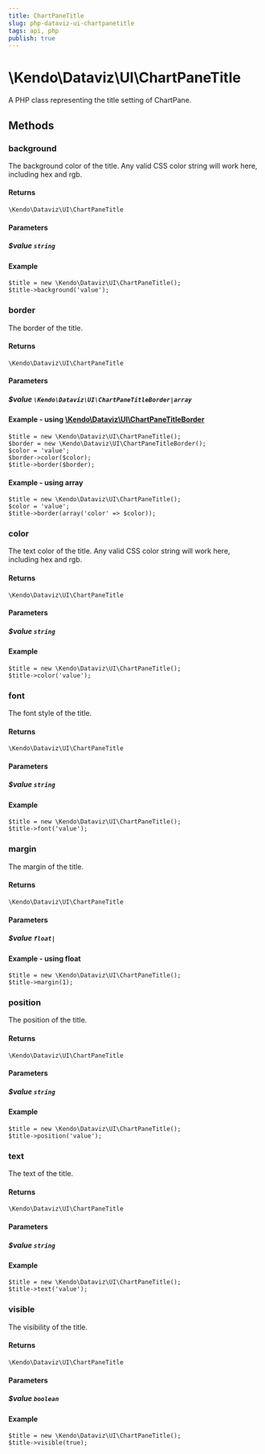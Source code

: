 ```yaml
---
title: ChartPaneTitle
slug: php-dataviz-ui-chartpanetitle
tags: api, php
publish: true
---
```


# \Kendo\Dataviz\UI\ChartPaneTitle

A PHP class representing the title setting of ChartPane.


## Methods

### background
The background color of the title. Any valid CSS color string will work here, including
hex and rgb.

#### Returns
`\Kendo\Dataviz\UI\ChartPaneTitle`

#### Parameters

##### $value `string`



#### Example 
    $title = new \Kendo\Dataviz\UI\ChartPaneTitle();
    $title->background('value');

### border

The border of the title.

#### Returns
`\Kendo\Dataviz\UI\ChartPaneTitle`

#### Parameters

##### $value `\Kendo\Dataviz\UI\ChartPaneTitleBorder|array`


#### Example - using [\Kendo\Dataviz\UI\ChartPaneTitleBorder](/api/wrappers/php/kendo/dataviz/ui/chartpanetitleborder)

    $title = new \Kendo\Dataviz\UI\ChartPaneTitle();
    $border = new \Kendo\Dataviz\UI\ChartPaneTitleBorder();
    $color = 'value';
    $border->color($color);
    $title->border($border);

#### Example - using array

    $title = new \Kendo\Dataviz\UI\ChartPaneTitle();
    $color = 'value';
    $title->border(array('color' => $color));

### color
The text color of the title. Any valid CSS color string will work here, including hex and rgb.

#### Returns
`\Kendo\Dataviz\UI\ChartPaneTitle`

#### Parameters

##### $value `string`



#### Example 
    $title = new \Kendo\Dataviz\UI\ChartPaneTitle();
    $title->color('value');

### font
The font style of the title.

#### Returns
`\Kendo\Dataviz\UI\ChartPaneTitle`

#### Parameters

##### $value `string`



#### Example 
    $title = new \Kendo\Dataviz\UI\ChartPaneTitle();
    $title->font('value');

### margin
The margin of the title.

#### Returns
`\Kendo\Dataviz\UI\ChartPaneTitle`

#### Parameters

##### $value `float|`



#### Example  - using float
    $title = new \Kendo\Dataviz\UI\ChartPaneTitle();
    $title->margin(1);

### position
The position of the title.

#### Returns
`\Kendo\Dataviz\UI\ChartPaneTitle`

#### Parameters

##### $value `string`



#### Example 
    $title = new \Kendo\Dataviz\UI\ChartPaneTitle();
    $title->position('value');

### text
The text of the title.

#### Returns
`\Kendo\Dataviz\UI\ChartPaneTitle`

#### Parameters

##### $value `string`



#### Example 
    $title = new \Kendo\Dataviz\UI\ChartPaneTitle();
    $title->text('value');

### visible
The visibility of the title.

#### Returns
`\Kendo\Dataviz\UI\ChartPaneTitle`

#### Parameters

##### $value `boolean`



#### Example 
    $title = new \Kendo\Dataviz\UI\ChartPaneTitle();
    $title->visible(true);

